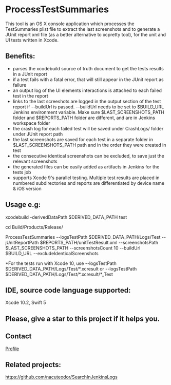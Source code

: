 # ProcessTestSummaries

This tool is an OS X console application which processes the TestSummaries plist file to extract the last screenshots and to generate a JUnit report xml file (as a better alternative to xcpretty tool), for the unit and UI tests written in Xcode.

## Benefits:
- parses the xcodebuild source of truth document to get the tests results in a JUnit report
- if a test fails with a fatal error, that will still appear in the JUnit report as failure
- an output log of the UI elements interactions is attached to each failed test in the report
- links to the last screeshots are logged in the output section of the test report if --buildUrl is passed. --buildUrl needs to be set to $BUILD_URL Jenkins environment variable. Make sure $LAST_SCREENSHOTS_PATH folder and $REPORTS_PATH folder are different, and are in Jenkins workspace folder
- the crash log for each failed test will be saved under CrashLogs/ folder under JUnit report path
- the last screenshots are saved for each test in a separate folder in $LAST_SCREENSHOTS_PATH path and in the order they were created in test
- the consecutive identical screenshots can be excluded, to save just the relevant screenshots
- the generated files can be easily added as artifacts in Jenkins for the tests job
- supports Xcode 9's parallel testing. Multiple test results are placed in numbered subdirectories and reports are differentiated by device name & iOS version

## Usage e.g:
xcodebuild -derivedDataPath $DERIVED_DATA_PATH test

cd Build/Products/Release/

ProcessTestSummaries --logsTestPath $DERIVED_DATA_PATH/Logs/Test --jUnitReportPath $REPORTS_PATH/unitTestResult.xml --screenshotsPath $LAST_SCREENSHOTS_PATH --screenshotsCount 10 --buildUrl $BUILD_URL --excludeIdenticalScreenshots

*For the tests run with Xcode 10, use --logsTestPath $DERIVED_DATA_PATH/Logs/Test/\*.xcresult or --logsTestPath $DERIVED_DATA_PATH/Logs/Test/\*.xcresult/\*_Test

## IDE, source code language supported:
Xcode 10.2, Swift 5

## Please, give a star to this project if it helps you.

## Contact
[Profile](http://nacuteodor.wix.com/profile)

## Related projects:
https://github.com/nacuteodor/SearchInJenkinsLogs
